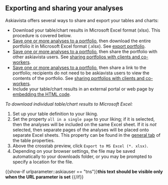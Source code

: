 Exporting and sharing your analyses
-----------------------------------

Askiavista offers several ways to share and export your tables and charts:

-   Download your table/chart results in Microsoft Excel format (xlsx). This procedure is covered below.
-   [Save one or more analyses to a portfolio](#), then download the entire portfolio it in Microsoft Excel format (.xlsx). See [export portfolio](#).
-   [Save one or more analyses to a portfolio](#), then share the portfolio with other askiavista users. See [sharing portfolios with clients and co-workers](#).
-   [Save one or more analyses to a portfolio](#), then share a link to the portfolio; recipients do not need to be askiavista users to view the contents of the portfolio. See [sharing portfolios with clients and co-workers](#).
-   Include your table/chart results in an external portal or web page by [embedding the HTML code](#).

*To download individual table/chart results to Microsoft Excel:*

1.  Set up your table definition to your liking.
2.  Set the property `all in a single page` to your liking; if it is selected, then the analyses will be included on the same Excel sheet. If it is *not* selected, then separate pages of the analyses will be placed onto separate Excel sheets. This property can be found in the [general tab](#) of the table properties.
3.  Above the crosstab preview, click `Export to MS Excel (*. xlsx)`.
4.  Depending on your browser settings, the file may be saved automatically to your downloads folder, or you may be prompted to specify a location for the file.

{{show-if urlparameter::askiauser == "tns"}}**this text should be visible only when the URL parameter is set** {{/if}}
